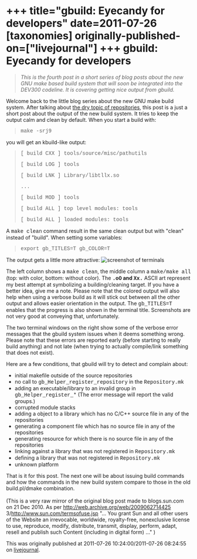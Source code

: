 +++
title="gbuild: Eyecandy for developers"
date=2011-07-26
[taxonomies]
originally-published-on=["livejournal"]
+++
gbuild: Eyecandy for developers
===============================

> <p><i>This is the fourth post in a short series of blog posts about the new GNU  make based build system that will soon be integrated into the DEV300  codeline. It is covering getting nice output from gbuild.</i></p>

<p>Welcome back to the&nbsp;little blog series about the new GNU make build system. After talking about <a href="http://planets.sun.com/GullFOSS/entry/gbuild_how_to_setup_a">the dry topic of repositories</a>,  this post is a just a short post about the output of the new build  system. It tries to keep the output calm and clean by default. When you  start a build with:</p>

> <p><font face="courier new,courier,monospace">make -srj9</font></p>

<p>you will get an kbuild-like output:</p>

> <font face="courier new,courier,monospace">[ build CXX ] tools/source/misc/pathutils</font>
>
> <font face="courier new,courier,monospace">[ build LOG ] tools</font>
>
> <font face="courier new,courier,monospace">[ build LNK ] Library/libtllx.so</font>
>
> <font face="courier new,courier,monospace">...</font>
>
> <font face="courier new,courier,monospace">[ build MOD ] tools</font>
>
> <font face="courier new,courier,monospace">[ build ALL ] top level modules: tools</font>
>
> <font face="courier new,courier,monospace">[ build ALL ] loaded modules: tools</font>

<p>A <font face="courier new,courier,monospace">make clean</font> command result in the same clean output but with &quot;clean&quot; instead of &quot;build&quot;. When setting some variables:</p>

> <p><font face="courier new,courier,monospace">export gb_TITLES=T gb_COLOR=T</font></p>

The output gets a little more attractive:
![screenshot of terminals](/img/lj/2011-07-26-eyecandy.png)

The left column shows a <font face="courier new,courier,monospace">make clean</font>, the middle column a <font face="courier new,courier,monospace">make/make all</font> (top: with color, bottom: without color). The <font face="courier new,courier,monospace">__.oO</font> and <font face="courier new,courier,monospace">Xx.__</font>  ASCII art represent my best attempt at symbolizing a building/cleaning  target. If you have a better idea, give me a note. Please note that the  colored output will also help when using a verbose build as it will  stick out between all the other output and allows easier orientation in  the output. The <font face="courier new,courier,monospace">gb_TITLES=T</font> enables that the progress is also shown in the terminal title. Screenshots are not very good at conveying that, unfortunately.    <p>The two terminal windows on the right show some of the verbose error messages that the gbuild  system issues when it deems something wrong. Please note that these  errors are reported early (before starting to really build anything) and  not late (when trying to actually compile/link something that does not  exist).</p>    <p>Here are a few conditions, that gbuild will try to detect and complain about:</p>    <ul><li>initial makefile outside of the source repositories</li><li>no call to <font face="courier new,courier,monospace">gb_Helper_register_repository</font> in the <font face="courier new,courier,monospace">Repository.mk</font></li><li>adding an executable/library to an invalid group in <font face="courier new,courier,monospace">gb_Helper_register_*</font> (The error message will report the valid groups.)</li><li>corrupted module stacks</li><li>adding a object to a library which has no C/C++ source file in any of the repositories</li><li>generating a component file which has no source file in any of the repositories</li><li>generating resource for which there is no source file in any of the repositories</li><li>linking against a library that was not registered in <font face="courier new,courier,monospace">Repository.mk</font></li><li>defining a library that was not registered in <font face="courier new,courier,monospace">Repository.mk</font></li><li>unknown platform</li></ul>That is it for this post. The next one will be about issuing  build commands and how the commands in the new build system compare to  those in the old build.pl/dmake combination.<br /><br />(This is a very raw mirror of the original blog post made to blogs.sun.com  on 21 Dec 2010. As per <a href="http://web.archive.org/web/20090627144253/http://www.sun.com/termsofuse.jsp" rel="nofollow">http://web.archive.org/web/2009062714425<wbr></wbr>3/http://www.sun.com/termsofuse.jsp </a>   &quot;... You grant Sun and all other users of the Website an irrevocable,   worldwide, royalty-free, nonexclusive license to use, reproduce,  modify,  distribute, transmit, display, perform, adapt, resell and  publish such  Content (including in digital form) ...&quot; )

This was originally published at 2011-07-26 10:24:00/2011-07-26 08:24:55 on [livejournal](https://sweetshark.livejournal.com/2865.html).
